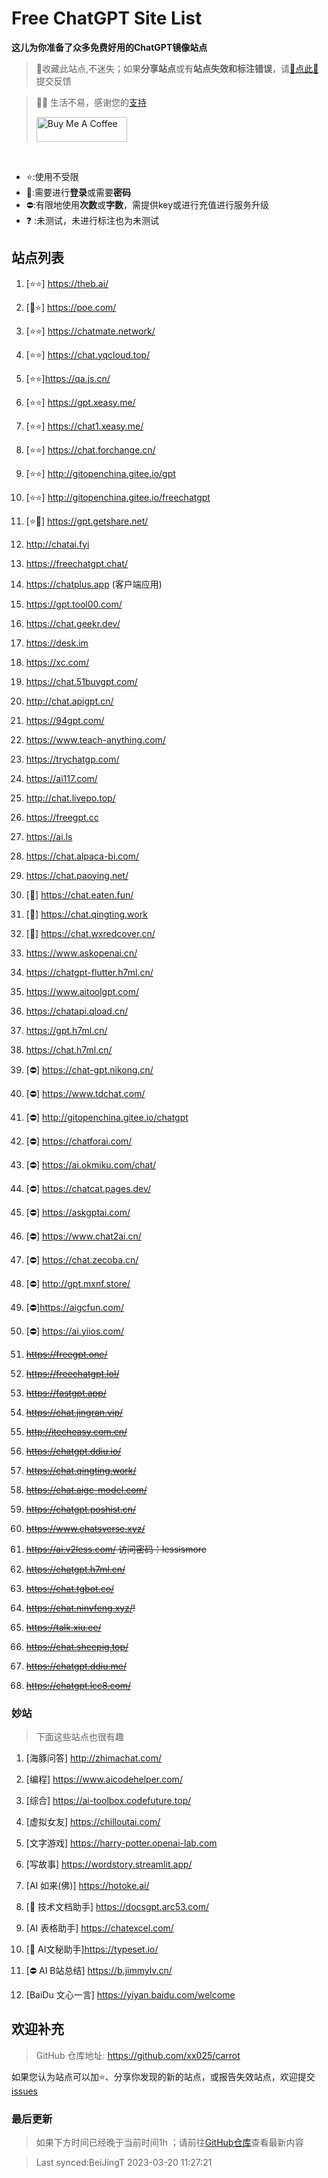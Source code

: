 # Free ChatGPT Site List

**这儿为你准备了众多免费好用的ChatGPT镜像站点**
> 🤭收藏此站点,不迷失；如果**分享站点**或有**站点失效和标注错误**，请[🌺点此🌺](https://github.com/xx025/carrot/issues)提交反馈

> 🧡🧡 生活不易，感谢您的[支持](https://xx025.github.io/pages/zs/)
>
><a href="https://xx025.github.io/pages/zs/" target="_blank"><img src="https://cdn.buymeacoffee.com/buttons/v2/default-blue.png" alt="Buy Me A Coffee" style="height: 40px !important;width: 145px !important;" ></a>

<br/>

- ⭐:使用不受限
- 🔑:需要进行**登录**或需要**密码**
- ⛔:有限地使用**次数**或**字数**，需提供key或进行充值进行服务升级
- ❓ :未测试，未进行标注也为未测试

## 站点列表

1. [⭐⭐] https://theb.ai/

2. [🔑⭐] https://poe.com/

3. [⭐⭐] https://chatmate.network/

4. [⭐⭐] https://chat.yqcloud.top/

5. [⭐⭐]https://qa.js.cn/

6. [⭐⭐] https://gpt.xeasy.me/

7. [⭐⭐] https://chat1.xeasy.me/

8. [⭐⭐] https://chat.forchange.cn/

9. [⭐⭐] http://gitopenchina.gitee.io/gpt

10. [⭐⭐] http://gitopenchina.gitee.io/freechatgpt

11. [⭐🔑] https://gpt.getshare.net/

12. http://chatai.fyi

13. https://freechatgpt.chat/

14. https://chatplus.app (客户端应用)

15. https://gpt.tool00.com/

16. https://chat.geekr.dev/

17. https://desk.im

18. https://xc.com/

19. https://chat.51buygpt.com/

20. http://chat.apigpt.cn/

21. https://94gpt.com/

22. https://www.teach-anything.com/

23. https://trychatgp.com/

24. https://ai117.com/

25. http://chat.livepo.top/

26. https://freegpt.cc

27. https://ai.ls

28. https://chat.alpaca-bi.com/

29. https://chat.paoying.net/

30. [🔑] https://chat.eaten.fun/

31. [🔑]  https://chat.qingting.work

32. [🔑] https://chat.wxredcover.cn/

33. https://www.askopenai.cn/

34. https://chatgpt-flutter.h7ml.cn/

35. https://www.aitoolgpt.com/

36. https://chatapi.qload.cn/

37. https://gpt.h7ml.cn/

38. https://chat.h7ml.cn/

39. [⛔] https://chat-gpt.nikong.cn/

40. [⛔] https://www.tdchat.com/

41. [⛔]  http://gitopenchina.gitee.io/chatgpt

42. [⛔] https://chatforai.com/

43. [⛔] https://ai.okmiku.com/chat/

44. [⛔] https://chatcat.pages.dev/

45. [⛔] https://askgptai.com/

46. [⛔] https://www.chat2ai.cn/

47. [⛔] https://chat.zecoba.cn/

48. [⛔] http://gpt.mxnf.store/

49. [⛔]https://aigcfun.com/

50. [⛔] https://ai.yiios.com/

51. ~~https://freegpt.one/~~

52. ~~https://freechatgpt.lol/~~

53. ~~https://fastgpt.app/~~

54. ~~https://chat.jingran.vip/~~

55. ~~http://itecheasy.com.cn/~~

56. ~~https://chatgpt.ddiu.io/~~

57. ~~https://chat.qingting.work/~~

58. ~~https://chat.aigc-model.com/~~

59. ~~https://chatgpt.poshist.cn/~~

60. ~~https://www.chatsverse.xyz/~~

61. ~~https://ai.v2less.com/ 访问密码：lessismore~~

62. ~~https://chatgpt.h7ml.cn/~~

63. ~~https://chat.tgbot.co/~~

64. ~~https://chat.ninvfeng.xyz/!~~

65. ~~https://talk.xiu.ee/~~

66. ~~https://chat.sheepig.top/~~

67. ~~https://chatgpt.ddiu.me/~~

68. ~~https://chatgpt.lcc8.com/~~

### 妙站

> 下面这些站点也很有趣

1. [海豚问答] http://zhimachat.com/

2. [编程] https://www.aicodehelper.com/

3. [综合] https://ai-toolbox.codefuture.top/

4. [虚拟女友] https://chilloutai.com/

5. [文字游戏] https://harry-potter.openai-lab.com

6. [写故事] https://wordstory.streamlit.app/

7. [AI 如来(佛)] https://hotoke.ai/

8. [🔑 技术文档助手] https://docsgpt.arc53.com/

9. [AI 表格助手] https://chatexcel.com/

10. [🔑 AI文秘助手]https://typeset.io/

11. [⛔ AI B站总结] https://b.jimmylv.cn/

12. [BaiDu 文心一言] https://yiyan.baidu.com/welcome

## 欢迎补充

> GitHub 仓库地址: https://github.com/xx025/carrot

如果您认为站点可以加⭐、分享你发现的新的站点，或报告失效站点，欢迎提交[issues](https://github.com/xx025/carrot/issues)

### 最后更新

> 如果下方时间已经晚于当前时间1h ；请前往[GitHub仓库](https://github.com/xx025/carrot)查看最新内容

>Last synced:BeiJingT 2023-03-20 11:27:21
